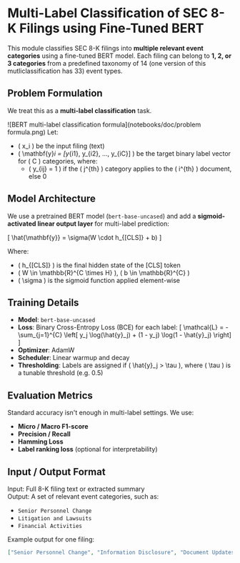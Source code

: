 # Multi-Label Classification of SEC 8-K Filings using Fine-Tuned BERT

This module classifies SEC 8-K filings into **multiple relevant event categories** using a fine-tuned BERT model. Each filing can belong to **1, 2, or 3 categories** from a predefined taxonomy of 14 (one version of this mutliclassification has 33) event types.



## Problem Formulation

We treat this as a **multi-label classification** task.

![BERT multi-label classification formula](notebooks/doc/problem formula.png)
Let:
- \( x_i \) be the input filing (text)
- \( \mathbf{y}_i = [y_{i1}, y_{i2}, ..., y_{iC}] \) be the target binary label vector for \( C \) categories, where:
  - \( y_{ij} = 1 \) if the \( j^{th} \) category applies to the \( i^{th} \) document, else 0



## Model Architecture

We use a pretrained BERT model (`bert-base-uncased`) and add a **sigmoid-activated linear output layer** for multi-label prediction:

\[
\hat{\mathbf{y}} = \sigma(W \cdot h_{[CLS]} + b)
\]

Where:
- \( h_{[CLS]} \) is the final hidden state of the [CLS] token
- \( W \in \mathbb{R}^{C \times H} \), \( b \in \mathbb{R}^{C} \)
- \( \sigma \) is the sigmoid function applied element-wise



## Training Details

- **Model**: `bert-base-uncased`
- **Loss**: Binary Cross-Entropy Loss (BCE) for each label:
  \[
  \mathcal{L} = -\sum_{j=1}^{C} \left[ y_j \log(\hat{y}_j) + (1 - y_j) \log(1 - \hat{y}_j) \right]
  \]
- **Optimizer**: AdamW
- **Scheduler**: Linear warmup and decay
- **Thresholding**: Labels are assigned if \( \hat{y}_j > \tau \), where \( \tau \) is a tunable threshold (e.g. 0.5)



## Evaluation Metrics

Standard accuracy isn't enough in multi-label settings. We use:
- **Micro / Macro F1-score**
- **Precision / Recall**
- **Hamming Loss**
- **Label ranking loss** (optional for interpretability)



## Input / Output Format

Input: Full 8-K filing text or extracted summary  
Output: A set of relevant event categories, such as:
- `Senior Personnel Change`
- `Litigation and Lawsuits`
- `Financial Activities`

Example output for one filing:
```json
["Senior Personnel Change", "Information Disclosure", "Document Updates"]

